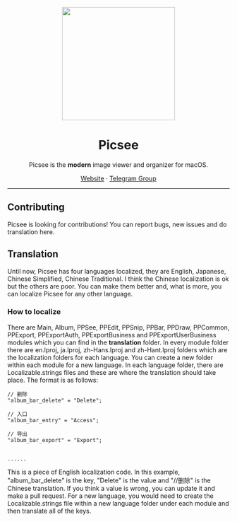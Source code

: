 <p align="center">
<img height="256" src="https://github.com/kzhiquan/Picsee/blob/master/logo.png" />
</p>

<h1 align="center">Picsee</h1>

<p align="center">Picsee is the <b>modern</b> image viewer and organizer for macOS.</p>

<p align=center>
<a href="https://enpicsee.chitaner.com">Website</a> ·
<a href="https://t.me/joinchat/LLvGKBYvdMtz6z7SgYxJUQ">Telegram Group</a>
</p>

---


## Contributing
Picsee is looking for contributions! You can report bugs, new issues and do translation here. 


## Translation
Until now, Picsee has four languages localized, they are English, Japanese, Chinese Simplified, Chinese Traditional. I think the Chinese localization is ok but the others are poor. You can make them better and, what is more, you can localize Picsee for any other language.

### How to localize
There are Main, Album, PPSee, PPEdit, PPSnip, PPBar, PPDraw, PPCommon, PPExport, PPExportAuth, PPExportBusiness and PPExportUserBusiness modules which you can find in the **translation** folder. In every module folder there are en.lproj, ja.lproj, zh-Hans.lproj and zh-Hant.lproj folders which are the localization folders for each language. You can create a new folder within each module for a new language. In each language folder, there are Localizable.strings files and these are where the translation should take place. The format is as follows:


```
// 删除
"album_bar_delete" = "Delete";

// 入口
"album_bar_entry" = "Access";

// 导出
"album_bar_export" = "Export";


......

```

This is a piece of English localization code. In this example, "album_bar_delete" is the key, "Delete" is the value and "//删除" is the Chinese translation. If you think a value is wrong, you can update it and make a pull request. For a new language, you would need to create the Localizable.strings file within a new language folder under each module and then translate all of the keys. 